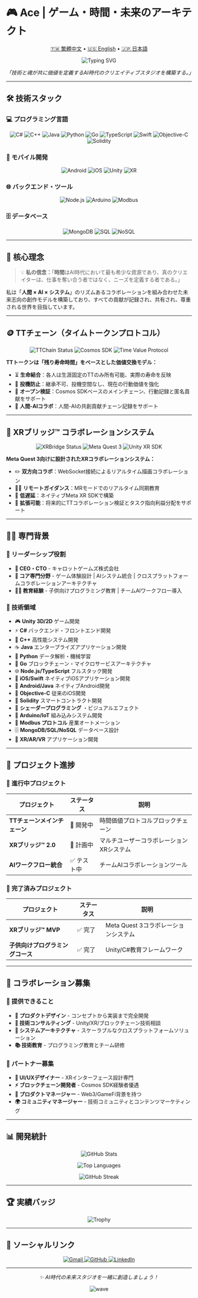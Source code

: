 # 🎮 Ace | ゲーム・時間・未来のアーキテクト

<p align="center">
  <a href="README.md">🇹🇼 繁體中文</a> •
  <a href="README.en.md">🇺🇸 English</a> •
  <a href="README.ja.md">🇯🇵 日本語</a>
</p>

<p align="center">
  <img src="https://readme-typing-svg.demolab.com?font=Fira+Code&pause=1000&color=36BCF7&center=true&vCenter=true&width=450&lines=CEO+%C3%97+CTO+%C3%97+Unity+Engineer;Systems+Designer;Building+Future+Creative+Studios;Time+Token+%26+XR+Bridge+Creator" alt="Typing SVG" />
</p>

<p align="center">
  <em>「技術と魂が共に価値を定義するAI時代のクリエイティブスタジオを構築する。」</em>
</p>

---

## 🛠 技術スタック

### 💻 プログラミング言語
<p align="center">
  <img src="https://img.shields.io/badge/C%23-239120?style=flat-square&logo=c-sharp&logoColor=white" alt="C#"/>
  <img src="https://img.shields.io/badge/C++-00599C?style=flat-square&logo=c%2B%2B&logoColor=white" alt="C++"/>
  <img src="https://img.shields.io/badge/Java-ED8B00?style=flat-square&logo=openjdk&logoColor=white" alt="Java"/>
  <img src="https://img.shields.io/badge/Python-3776AB?style=flat-square&logo=python&logoColor=white" alt="Python"/>
  <img src="https://img.shields.io/badge/Go-00ADD8?style=flat-square&logo=go&logoColor=white" alt="Go"/>
  <img src="https://img.shields.io/badge/TypeScript-007ACC?style=flat-square&logo=typescript&logoColor=white" alt="TypeScript"/>
  <img src="https://img.shields.io/badge/Swift-FA7343?style=flat-square&logo=swift&logoColor=white" alt="Swift"/>
  <img src="https://img.shields.io/badge/Objective--C-3A95E3?style=flat-square&logo=apple&logoColor=white" alt="Objective-C"/>
  <img src="https://img.shields.io/badge/Solidity-363636?style=flat-square&logo=solidity&logoColor=white" alt="Solidity"/>
</p>

### 📱 モバイル開発
<p align="center">
  <img src="https://img.shields.io/badge/Android-3DDC84?style=flat-square&logo=android&logoColor=white" alt="Android"/>
  <img src="https://img.shields.io/badge/iOS-000000?style=flat-square&logo=ios&logoColor=white" alt="iOS"/>
  <img src="https://img.shields.io/badge/Unity-100000?style=flat-square&logo=unity&logoColor=white" alt="Unity"/>
  <img src="https://img.shields.io/badge/XR-FF6B6B?style=flat-square&logo=oculus&logoColor=white" alt="XR"/>
</p>

### 🌐 バックエンド・ツール
<p align="center">
  <img src="https://img.shields.io/badge/Node.js-339933?style=flat-square&logo=nodedotjs&logoColor=white" alt="Node.js"/>
  <img src="https://img.shields.io/badge/Arduino-00979D?style=flat-square&logo=arduino&logoColor=white" alt="Arduino"/>
  <img src="https://img.shields.io/badge/Modbus-FF6B35?style=flat-square&logo=modbus&logoColor=white" alt="Modbus"/>
</p>

### 🗄️ データベース
<p align="center">
  <img src="https://img.shields.io/badge/MongoDB-4EA94B?style=flat-square&logo=mongodb&logoColor=white" alt="MongoDB"/>
  <img src="https://img.shields.io/badge/SQL-336791?style=flat-square&logo=postgresql&logoColor=white" alt="SQL"/>
  <img src="https://img.shields.io/badge/NoSQL-E34F26?style=flat-square&logo=apache&logoColor=white" alt="NoSQL"/>
</p>

---

## 🎯 核心理念

> 💡 **私の信念：**「**時間**はAI時代において最も希少な資源であり、真のクリエイターは、仕事を奪い合う者ではなく、ニーズを定義する者である。」

私は「**人間 × AI × システム**」のリズムあるコラボレーションを組み合わせた未来志向の創作モデルを構築しており、すべての貢献が記録され、共有され、尊重される世界を目指しています。

---

## 🪙 TTチェーン（タイムトークンプロトコル）

<p align="center">
  <img src="https://img.shields.io/badge/ステータス-🔨%20開発中-orange?style=flat-square" alt="TTChain Status"/>
  <img src="https://img.shields.io/badge/技術-Cosmos%20SDK-blue?style=flat-square" alt="Cosmos SDK"/>
  <img src="https://img.shields.io/badge/タイプ-時間価値プロトコル-purple?style=flat-square" alt="Time Value Protocol"/>
</p>

**TTトークンは「残り寿命時間」をベースとした価値交換モデル：**

- ⏳ **生命結合**：各人は生涯固定のTTのみ所有可能、実際の寿命を反映
- 🧬 **投機防止**：継承不可、投機空間なし、現在の行動価値を強化
- 🔐 **オープン検証**：Cosmos SDKベースのメインチェーン、行動記録と匿名貢献をサポート
- 📡 **人間-AIコラボ**：人間-AIの共創貢献チェーン記録をサポート

---

## 🧱 XRブリッジ™ コラボレーションシステム

<p align="center">
  <img src="https://img.shields.io/badge/ステータス-✅%20MVP%20完了-success?style=flat-square" alt="XRBridge Status"/>
  <img src="https://img.shields.io/badge/プラットフォーム-Meta%20Quest%203-ff69b4?style=flat-square" alt="Meta Quest 3"/>
  <img src="https://img.shields.io/badge/技術-Unity%20XR%20SDK-00599C?style=flat-square" alt="Unity XR SDK"/>
</p>

**Meta Quest 3向けに設計されたXRコラボレーションシステム：**

- ✏️ **双方向コラボ**：WebSocket接続によるリアルタイム描画コラボレーション
- 🧑‍🏫 **リモートガイダンス**：MRモードでのリアルタイム同期教育
- 📡 **低遅延**：ネイティブMeta XR SDKで構築
- 🔧 **拡張可能**：将来的にTTコラボレーション検証とタスク指向利益分配をサポート

---

## 👨‍💻 専門背景

### 🚀 リーダーシップ役割
- **🏢 CEO・CTO** - キャロットゲームズ株式会社
- **🎯 コア専門分野** - ゲーム体験設計 | AIシステム統合 | クロスプラットフォームコラボレーションアーキテクチャ
- **🧑‍🏫 教育経験** - 子供向けプログラミング教育 | チームAIワークフロー導入

### 💼 技術領域
- 🎮 **Unity 3D/2D** ゲーム開発
- ⚡ **C#** バックエンド・フロントエンド開発
- 🔧 **C++** 高性能システム開発
- ☕ **Java** エンタープライズアプリケーション開発
- 🐍 **Python** データ解析・機械学習
- 🚀 **Go** ブロックチェーン・マイクロサービスアーキテクチャ
- 🌐 **Node.js/TypeScript** フルスタック開発
- 📱 **iOS/Swift** ネイティブiOSアプリケーション開発
- 🤖 **Android/Java** ネイティブAndroid開発
- 🍎 **Objective-C** 従来のiOS開発
- 💎 **Solidity** スマートコントラクト開発
- 🎨 **シェーダープログラミング** ・ビジュアルエフェクト
- 🔧 **Arduino/IoT** 組み込みシステム開発
- 📡 **Modbus プロトコル** 産業オートメーション
- 🗄️ **MongoDB/SQL/NoSQL** データベース設計
- 📱 **XR/AR/VR** アプリケーション開発

---

## 🔭 プロジェクト進捗

### 🎯 進行中プロジェクト

| プロジェクト | ステータス | 説明 |
|-------------|-----------|------|
| **TTチェーンメインチェーン** | 🔨 開発中 | 時間価値プロトコルブロックチェーン |
| **XRブリッジ™ 2.0** | 🚧 計画中 | マルチユーザーコラボレーションXRシステム |
| **AIワークフロー統合** | ✅ テスト中 | チームAIコラボレーションツール |

### 🎉 完了済みプロジェクト

| プロジェクト | ステータス | 説明 |
|-------------|-----------|------|
| **XRブリッジ™ MVP** | ✅ 完了 | Meta Quest 3コラボレーションシステム |
| **子供向けプログラミングコース** | ✅ 完了 | Unity/C#教育フレームワーク |

---

## 🤝 コラボレーション募集

### 💫 提供できること
- **🎨 プロダクトデザイン** - コンセプトから実装まで完全開発
- **🧠 技術コンサルティング** - Unity/XR/ブロックチェーン技術相談
- **🚀 システムアーキテクチャ** - スケーラブルなクロスプラットフォームソリューション
- **📚 技術教育** - プログラミング教育とチーム研修

### 🎯 パートナー募集
- **🎨 UI/UXデザイナー** - XRインターフェース設計専門
- **⚡ ブロックチェーン開発者** - Cosmos SDK経験者優遇
- **💼 プロダクトマネージャー** - Web3/GameFi背景を持つ
- **🌍 コミュニティマネージャー** - 技術コミュニティとコンテンツマーケティング

---

## 📊 開発統計

<p align="center">
  <img src="https://github-readme-stats.vercel.app/api?username=tk009999&theme=tokyonight&hide_border=true&count_private=true" alt="GitHub Stats" />
</p>

<p align="center">
  <img src="https://github-readme-stats.vercel.app/api/top-langs/?username=tk009999&layout=compact&theme=tokyonight&hide_border=true" alt="Top Languages"/>
</p>

<p align="center">
  <img src="http://github-readme-streak-stats.herokuapp.com?user=tk009999&theme=tokyonight&hide_border=true" alt="GitHub Streak" />
</p>

---

## 🏆 実績バッジ

<p align="center">
  <img src="https://github-profile-trophy.vercel.app/?username=tk009999&theme=tokyonight&no-frame=true&column=6" alt="Trophy"/>
</p>

---

## 📱 ソーシャルリンク

<p align="center">
  <a href="mailto:tk009999@gmail.com">
    <img src="https://img.shields.io/badge/Gmail-D14836?style=flat-square&logo=gmail&logoColor=white" alt="Gmail"/>
  </a>
  <a href="https://github.com/tk009999">
    <img src="https://img.shields.io/badge/GitHub-100000?style=flat-square&logo=github&logoColor=white" alt="GitHub"/>
  </a>
  <a href="https://linkedin.com/in/tk009999">
    <img src="https://img.shields.io/badge/LinkedIn-0077B5?style=flat-square&logo=linkedin&logoColor=white" alt="LinkedIn"/>
  </a>
</p>

---

<p align="center">
  <em>✨ AI時代の未来スタジオを一緒に創造しましょう！</em>
</p>

<p align="center">
  <img src="https://capsule-render.vercel.app/api?type=waving&color=gradient&height=60&section=footer" alt="wave"/>
</p> 